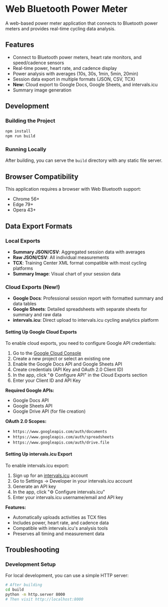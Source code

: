 # Web Bluetooth Power Meter

A web-based power meter application that connects to Bluetooth power meters and provides real-time cycling data analysis.

## Features

- Connect to Bluetooth power meters, heart rate monitors, and speed/cadence sensors
- Real-time power, heart rate, and cadence display
- Power analysis with averages (10s, 30s, 1min, 5min, 20min)
- Session data export in multiple formats (JSON, CSV, TCX)
- **New:** Cloud export to Google Docs, Google Sheets, and intervals.icu
- Summary image generation


## Development

### Building the Project

```bash
npm install
npm run build
```

### Running Locally

After building, you can serve the `build` directory with any static file server.

## Browser Compatibility

This application requires a browser with Web Bluetooth support:
- Chrome 56+
- Edge 79+
- Opera 43+

## Data Export Formats

### Local Exports
- **Summary JSON/CSV**: Aggregated session data with averages
- **Raw JSON/CSV**: All individual measurements
- **TCX**: Training Center XML format compatible with most cycling platforms
- **Summary Image**: Visual chart of your session data

### Cloud Exports (New!)
- **Google Docs**: Professional session report with formatted summary and data tables
- **Google Sheets**: Detailed spreadsheets with separate sheets for summary and raw data
- **intervals.icu**: Direct upload to intervals.icu cycling analytics platform

#### Setting Up Google Cloud Exports

To enable cloud exports, you need to configure Google API credentials:

1. Go to the [Google Cloud Console](https://console.developers.google.com/)
2. Create a new project or select an existing one
3. Enable the Google Docs API and Google Sheets API
4. Create credentials (API Key and OAuth 2.0 Client ID)
5. In the app, click "⚙️ Configure API" in the Cloud Exports section
6. Enter your Client ID and API Key

**Required Google APIs:**
- Google Docs API
- Google Sheets API  
- Google Drive API (for file creation)

**OAuth 2.0 Scopes:**
- `https://www.googleapis.com/auth/documents`
- `https://www.googleapis.com/auth/spreadsheets`
- `https://www.googleapis.com/auth/drive.file`

#### Setting Up intervals.icu Export

To enable intervals.icu export:

1. Sign up for an [intervals.icu](https://intervals.icu) account
2. Go to Settings → Developer in your intervals.icu account
3. Generate an API key
4. In the app, click "⚙️ Configure intervals.icu" 
5. Enter your intervals.icu username/email and API key

**Features:**
- Automatically uploads activities as TCX files
- Includes power, heart rate, and cadence data
- Compatible with intervals.icu's analysis tools
- Preserves all timing and measurement data


## Troubleshooting



### Development Setup

For local development, you can use a simple HTTP server:

```bash
# After building
cd build
python -m http.server 8000
# Then visit http://localhost:8000
```